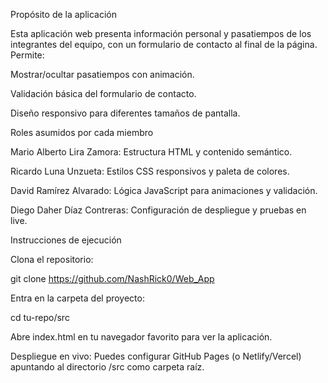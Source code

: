 Propósito de la aplicación

Esta aplicación web presenta información personal y pasatiempos de los integrantes del equipo, con un formulario de contacto al final de la página. Permite:

Mostrar/ocultar pasatiempos con animación.

Validación básica del formulario de contacto.

Diseño responsivo para diferentes tamaños de pantalla.

Roles asumidos por cada miembro

Mario Alberto Lira Zamora: Estructura HTML y contenido semántico.

Ricardo Luna Unzueta: Estilos CSS responsivos y paleta de colores.

David Ramírez Alvarado: Lógica JavaScript para animaciones y validación.

Diego Daher Díaz Contreras: Configuración de despliegue y pruebas en live.

Instrucciones de ejecución

Clona el repositorio:

git clone https://github.com/NashRick0/Web_App

Entra en la carpeta del proyecto:

cd tu-repo/src

Abre index.html en tu navegador favorito para ver la aplicación.

Despliegue en vivo: Puedes configurar GitHub Pages (o Netlify/Vercel) apuntando al directorio /src como carpeta raíz.
